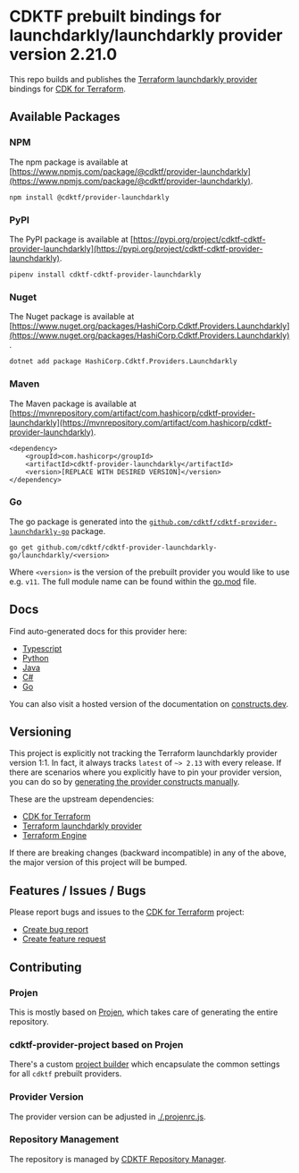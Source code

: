
# CDKTF prebuilt bindings for launchdarkly/launchdarkly provider version 2.21.0

This repo builds and publishes the [Terraform launchdarkly provider](https://registry.terraform.io/providers/launchdarkly/launchdarkly/2.21.0/docs) bindings for [CDK for Terraform](https://cdk.tf).

## Available Packages

### NPM

The npm package is available at [https://www.npmjs.com/package/@cdktf/provider-launchdarkly](https://www.npmjs.com/package/@cdktf/provider-launchdarkly).

`npm install @cdktf/provider-launchdarkly`

### PyPI

The PyPI package is available at [https://pypi.org/project/cdktf-cdktf-provider-launchdarkly](https://pypi.org/project/cdktf-cdktf-provider-launchdarkly).

`pipenv install cdktf-cdktf-provider-launchdarkly`

### Nuget

The Nuget package is available at [https://www.nuget.org/packages/HashiCorp.Cdktf.Providers.Launchdarkly](https://www.nuget.org/packages/HashiCorp.Cdktf.Providers.Launchdarkly).

`dotnet add package HashiCorp.Cdktf.Providers.Launchdarkly`

### Maven

The Maven package is available at [https://mvnrepository.com/artifact/com.hashicorp/cdktf-provider-launchdarkly](https://mvnrepository.com/artifact/com.hashicorp/cdktf-provider-launchdarkly).

```
<dependency>
    <groupId>com.hashicorp</groupId>
    <artifactId>cdktf-provider-launchdarkly</artifactId>
    <version>[REPLACE WITH DESIRED VERSION]</version>
</dependency>
```

### Go

The go package is generated into the [`github.com/cdktf/cdktf-provider-launchdarkly-go`](https://github.com/cdktf/cdktf-provider-launchdarkly-go) package.

`go get github.com/cdktf/cdktf-provider-launchdarkly-go/launchdarkly/<version>`

Where `<version>` is the version of the prebuilt provider you would like to use e.g. `v11`. The full module name can be found
within the [go.mod](https://github.com/cdktf/cdktf-provider-launchdarkly-go/blob/main/launchdarkly/go.mod#L1) file.

## Docs

Find auto-generated docs for this provider here: 

- [Typescript](./docs/API.typescript.md)
- [Python](./docs/API.python.md)
- [Java](./docs/API.java.md)
- [C#](./docs/API.csharp.md)
- [Go](./docs/API.go.md)

You can also visit a hosted version of the documentation on [constructs.dev](https://constructs.dev/packages/@cdktf/provider-launchdarkly).

## Versioning

This project is explicitly not tracking the Terraform launchdarkly provider version 1:1. In fact, it always tracks `latest` of `~> 2.13` with every release. If there are scenarios where you explicitly have to pin your provider version, you can do so by [generating the provider constructs manually](https://cdk.tf/imports).

These are the upstream dependencies:

- [CDK for Terraform](https://cdk.tf)
- [Terraform launchdarkly provider](https://registry.terraform.io/providers/launchdarkly/launchdarkly/2.21.0)
- [Terraform Engine](https://terraform.io)

If there are breaking changes (backward incompatible) in any of the above, the major version of this project will be bumped.

## Features / Issues / Bugs

Please report bugs and issues to the [CDK for Terraform](https://cdk.tf) project:

- [Create bug report](https://cdk.tf/bug)
- [Create feature request](https://cdk.tf/feature)

## Contributing

### Projen

This is mostly based on [Projen](https://github.com/projen/projen), which takes care of generating the entire repository.

### cdktf-provider-project based on Projen

There's a custom [project builder](https://github.com/cdktf/cdktf-provider-project) which encapsulate the common settings for all `cdktf` prebuilt providers.

### Provider Version

The provider version can be adjusted in [./.projenrc.js](./.projenrc.js).

### Repository Management

The repository is managed by [CDKTF Repository Manager](https://github.com/cdktf/cdktf-repository-manager/).
